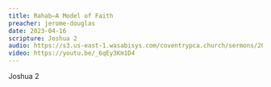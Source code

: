 ```yaml
---
title: Rahab—A Model of Faith
preacher: jerome-douglas
date: 2023-04-16
scripture: Joshua 2
audio: https://s3.us-east-1.wasabisys.com/coventrypca.church/sermons/2023.04.16A%20Rahab%20-%20A%20Model%20of%20Faith%20-%20Jerome%20Douglas.mp3
video: https://youtu.be/_6qEy3Km1D4
---
```

J﻿oshua 2